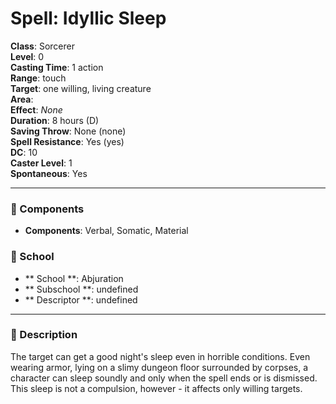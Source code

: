
# Spell: Idyllic Sleep
**Class**: Sorcerer  
**Level**: 0  
**Casting Time**: 1 action  
**Range**: touch  
**Target**: one willing, living creature  
**Area**:   
**Effect**: _None_  
**Duration**: 8 hours (D)  
**Saving Throw**: None (none)  
**Spell Resistance**: Yes (yes)  
**DC**: 10  
**Caster Level**: 1  
**Spontaneous**: Yes

---

### 🔮 Components
- **Components**: Verbal, Somatic, Material

### 🏫 School
- ** School **: Abjuration
- ** Subschool **: undefined
- ** Descriptor **: undefined
---

### 📜 Description
The target can get a good night's sleep even in horrible conditions. Even wearing armor, lying on a slimy dungeon floor surrounded by corpses, a character can sleep soundly and only when the spell ends or is dismissed. This sleep is not a compulsion, however - it affects only willing targets.
